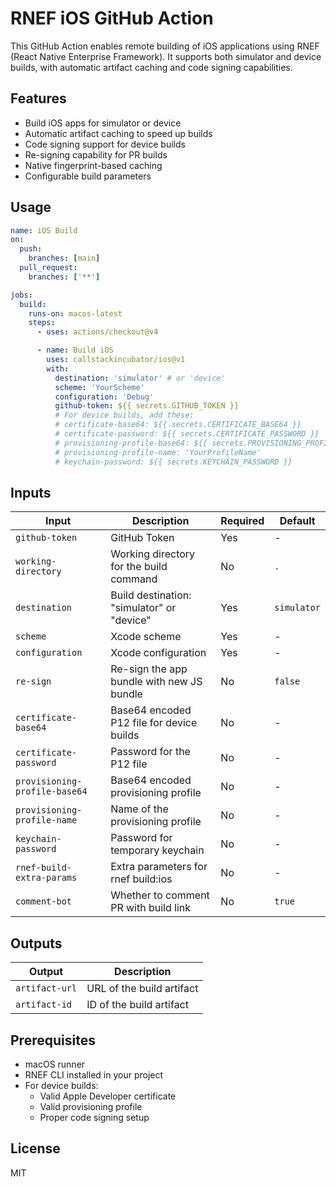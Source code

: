 # RNEF iOS GitHub Action

This GitHub Action enables remote building of iOS applications using RNEF (React Native Enterprise Framework). It supports both simulator and device builds, with automatic artifact caching and code signing capabilities.

## Features

- Build iOS apps for simulator or device
- Automatic artifact caching to speed up builds
- Code signing support for device builds
- Re-signing capability for PR builds
- Native fingerprint-based caching
- Configurable build parameters

## Usage

```yaml
name: iOS Build
on:
  push:
    branches: [main]
  pull_request:
    branches: ['**']

jobs:
  build:
    runs-on: macos-latest
    steps:
      - uses: actions/checkout@v4

      - name: Build iOS
        uses: callstackincubator/ios@v1
        with:
          destination: 'simulator' # or 'device'
          scheme: 'YourScheme'
          configuration: 'Debug'
          github-token: ${{ secrets.GITHUB_TOKEN }}
          # For device builds, add these:
          # certificate-base64: ${{ secrets.CERTIFICATE_BASE64 }}
          # certificate-password: ${{ secrets.CERTIFICATE_PASSWORD }}
          # provisioning-profile-base64: ${{ secrets.PROVISIONING_PROFILE_BASE64 }}
          # provisioning-profile-name: 'YourProfileName'
          # keychain-password: ${{ secrets.KEYCHAIN_PASSWORD }}
```

## Inputs

| Input                         | Description                                | Required | Default               |
| ----------------------------- | ------------------------------------------ | -------- | --------------------- |
| `github-token`                | GitHub Token                               | Yes      | -                     |
| `working-directory`           | Working directory for the build command    | No       | `.`                   |
| `destination`                 | Build destination: "simulator" or "device" | Yes      | `simulator`           |
| `scheme`                      | Xcode scheme                               | Yes      | -                     |
| `configuration`               | Xcode configuration                        | Yes      | -                     |
| `re-sign`                     | Re-sign the app bundle with new JS bundle  | No       | `false`               |
| `certificate-base64`          | Base64 encoded P12 file for device builds  | No       | -                     |
| `certificate-password`        | Password for the P12 file                  | No       | -                     |
| `provisioning-profile-base64` | Base64 encoded provisioning profile        | No       | -                     |
| `provisioning-profile-name`   | Name of the provisioning profile           | No       | -                     |
| `keychain-password`           | Password for temporary keychain            | No       | -                     |
| `rnef-build-extra-params`     | Extra parameters for rnef build:ios        | No       | -                     |
| `comment-bot`                 | Whether to comment PR with build link      | No       | `true`                |

## Outputs

| Output         | Description               |
| -------------- | ------------------------- |
| `artifact-url` | URL of the build artifact |
| `artifact-id`  | ID of the build artifact  |

## Prerequisites

- macOS runner
- RNEF CLI installed in your project
- For device builds:
  - Valid Apple Developer certificate
  - Valid provisioning profile
  - Proper code signing setup

## License

MIT
